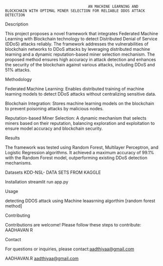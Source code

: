                                           AN MACHINE LEARNING AND BLOCKCHAIN WITH OPTIMAL MINER SELECTION FOR RELIABLE DDOS ATTACK DETECTION

Description

This project proposes a novel framework that integrates Federated Machine Learning with Blockchain technology to detect Distributed Denial of Service (DDoS) attacks reliably. The framework addresses the vulnerabilities of blockchain networks to DDoS attacks by leveraging distributed machine learning and a dynamic reputation-based miner selection mechanism. The proposed method ensures high accuracy in attack detection and enhances the security of the blockchain against various attacks, including DDoS and 51% attacks.

Methodology





Federated Machine Learning: Enables distributed training of machine learning models to detect DDoS attacks without centralizing sensitive data.



Blockchain Integration: Stores machine learning models on the blockchain to prevent poisoning attacks by malicious nodes.



Reputation-based Miner Selection: A dynamic mechanism that selects miners based on their reputation, balancing exploration and exploitation to ensure model accuracy and blockchain security.

Results

The framework was tested using Random Forest, Multilayer Perceptron, and Logistic Regression algorithms. It achieved a maximum accuracy of 99.1% with the Random Forest model, outperforming existing DDoS detection mechanisms.

Datasets
KDD-NSL- DATA SETS FROM KAGGLE 

Installation
streamlit run app.py


Usage

detecting DDOS attack using Machine leaasrning algorthim [random forest method]

Contributing

Contributions are welcome! Please follow these steps to contribute: AADHAVAN R 




Contact

For questions or inquiries, please contact:aadthiyaa@gmail.com





AADHAVAN.R aadthiyaa@gmail.com
